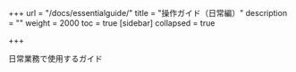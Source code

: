 +++
url = "/docs/essentialguide/"
title = "操作ガイド（日常編）"
description = ""
weight = 2000
toc = true
[sidebar]
collapsed = true

+++

日常業務で使用するガイド
